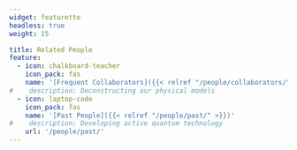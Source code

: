 ```yaml
---
widget: featurette
headless: true
weight: 15

title: Related People
feature:
  - icon: chalkboard-teacher
    icon_pack: fas
    name: '[Frequent Collaborators]({{< relref "/people/collaborators/" >}})'
#    description: Deconstructing our physical models
  - icon: laptop-code
    icon_pack: fas
    name: '[Past People]({{< relref "/people/past/" >}})'
#    description: Developing active quantum technology
    url: '/people/past/'
---
```


